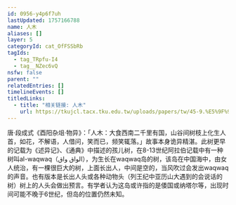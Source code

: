 ```yaml
---
id: 0956-y4p6f7uh
lastUpdated: 1757166788
name: 人木
aliases: []
layer: 5
categoryId: cat_OfFSSbRb
tagIds:
  - tag_TRpfu-I4
  - tag__NZec6vQ
nsfw: false
parent: ""
relatedEntries: []
timelineEvents: []
titledLinks:
  - title: "相关链接: 人木"
    url: https://tkujcl.tacx.tku.edu.tw/uploads/papers/tw/45-9.%E5%9F%9F%E5%A4%96%E5%82%B3%E8%AA%AA%E7%9A%84%E7%9C%9F%E5%AF%A6%E8%88%87%E6%83%B3%E5%83%8F%EF%BC%9A%E5%A4%A7%E9%A3%9F%E5%9C%8B%E3%80%8C%E4%BA%BA%E6%9C%A8%E3%80%8D%E6%95%85%E4%BA%8B%E7%9A%84%E8%B7%A8%E6%96%87%E5%8C%96%E6%B5%81%E5%82%B3%EF%BC%88%E5%8A%89%E4%BA%9E%E6%83%9F%EF%BC%8F%E6%9D%B1%E5%90%B3%E5%A4%A7%E5%AD%B8%E4%B8%AD%E5%9C%8B%E6%96%87%E5%AD%B8%E7%B3%BB%E5%8D%9A%E5%A3%AB%E7%94%9F%EF%BC%89.pdf
---
```


唐·段成式《酉阳杂俎·物异》：「人木：大食西南二千里有国，山谷间树枝上化生人首，如花，不解语，人借问，笑而已，频笑辄落。」故事本身诡异精湛。此树更早的记载为《述异记》、《通典》中描述的孩儿树，在8-13世纪阿拉伯记载中有一种树叫al-waqwaq（الواق واق），为生长在waqwaq岛的树，该岛在中国海中，由女人统治，有一棵很巨大的树，上面长出人，中间是空的，当风吹过会发出waqwaq的声音。也有版本是长出人头或各种动物头（列王纪中亚历山大遇到的会说话的树）树上的人头会做出预言。有学者认为这岛或许指的是倭国或纳塔尔等，出现时间可能不晚于6世纪，但岛的位置仍然未知。